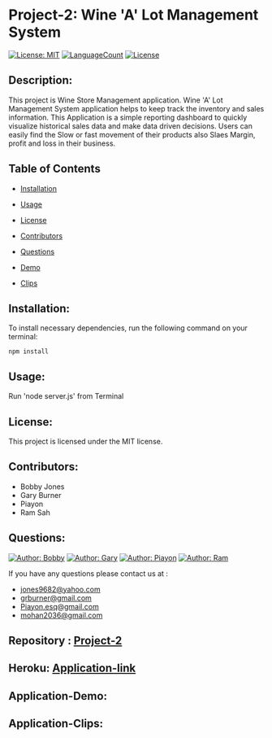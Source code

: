 # Project-2: Wine 'A' Lot Management System 

[![License: MIT](https://img.shields.io/badge/License-MIT-green.svg)](https://opensource.org/licenses/MIT)
[![LanguageCount](https://img.shields.io/github/languages/count/ram-sah/Project-2)](https://github.com/ram-sah/Project-2)
[![License](https://img.shields.io/github/repo-size/ram-sah/Project-2?logo=gitHub)](https://github.com/ram-sah/Project-2)

## Description: 

This project is Wine Store Management application. Wine 'A' Lot Management System application helps to keep track the inventory and sales information. This Application is a simple reporting dashboard to quickly visualize historical sales data and make data driven decisions. Users can easily find the Slow or fast movement of their products also Slaes Margin, profit and loss in their business.
        
## Table of Contents
       
* [Installation](#installation:)
            
* [Usage](#usage:)
            
* [License](#license:)

* [Contributors](#Contributors:)
            
* [Questions](#Questions:)

* [Demo](#Application-Demo:)

* [Clips](#Application-Clips:)
         
## Installation:
            
To install necessary dependencies, run the following command on your terminal:
            
```
npm install
```
        
## Usage:
            
Run 'node server.js' from Terminal

## License: 
            
This project is licensed under the MIT license.

## Contributors:

* Bobby Jones
* Gary Burner
* Piayon
* Ram Sah

## Questions:

 [![Author: Bobby](https://img.shields.io/badge/Author-BobbyJones-red.svg)](https://github.com/jones9682) [![Author: Gary](https://img.shields.io/badge/Author-GaryBurner-blue.svg)](https://github.com/grburner) [![Author: Piayon](https://img.shields.io/badge/Author-Piayon-yellow.svg)](https://github.com/piayonl) [![Author: Ram](https://img.shields.io/badge/Author-RamSah-green.svg)](https://github.com/ram-sah)

       
If you have any questions please contact us at : 
* jones9682@yahoo.com
* grburner@gmail.com
* Piayon.esq@gmail.com
* mohan2036@gmail.com

## Repository : [Project-2](https://github.com/ram-sah/Project-2)

## Heroku: [Application-link](https://project-2-group1.herokuapp.com/)


## Application-Demo: 



## Application-Clips: 

